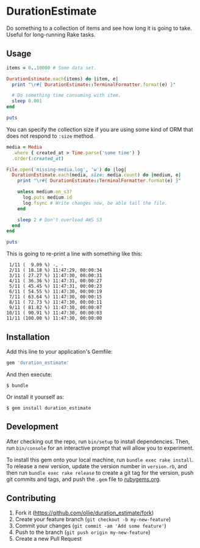 # DurationEstimate

Do something to a collection of items and see how long it is going to take.
Useful for long-running Rake tasks.

## Usage

```ruby
items = 0..10000 # Some data set.

DurationEstimate.each(items) do |item, e|
  print "\r#{ DurationEstimate::TerminalFormatter.format(e) }"

  # Do something time consuming with item.
  sleep 0.001
end

puts
```

You can specify the collection size if you are using some kind of ORM that
does not respond to `:size` method.

```ruby
media = Media
  .where { created_at > Time.parse('some time') }
  .order(:created_at)

File.open('missing-media.log', 'w') do |log|
  DurationEstimate.each(media, size: media.count) do |medium, e|
    print "\r#{ DurationEstimate::TerminalFormatter.format(e) }"

    unless medium.on_s3?
      log.puts medium.id
      log.fsync # Write changes now, be able tail the file.
    end

    sleep 2 # Don't overload AWS S3
  end
end

puts
```

This is going to re-print a line with something like this:

     1/11 (  9.09 %) -, -
     2/11 ( 18.18 %) 11:47:29, 00:00:34
     3/11 ( 27.27 %) 11:47:30, 00:00:31
     4/11 ( 36.36 %) 11:47:31, 00:00:27
     5/11 ( 45.45 %) 11:47:31, 00:00:23
     6/11 ( 54.55 %) 11:47:30, 00:00:19
     7/11 ( 63.64 %) 11:47:30, 00:00:15
     8/11 ( 72.73 %) 11:47:30, 00:00:11
     9/11 ( 81.82 %) 11:47:30, 00:00:07
    10/11 ( 90.91 %) 11:47:30, 00:00:03
    11/11 (100.00 %) 11:47:30, 00:00:00

## Installation

Add this line to your application's Gemfile:

```ruby
gem 'duration_estimate'
```

And then execute:

    $ bundle

Or install it yourself as:

    $ gem install duration_estimate

## Development

After checking out the repo, run `bin/setup` to install dependencies. Then, run `bin/console` for an interactive prompt that will allow you to experiment.

To install this gem onto your local machine, run `bundle exec rake install`. To release a new version, update the version number in `version.rb`, and then run `bundle exec rake release` to create a git tag for the version, push git commits and tags, and push the `.gem` file to [rubygems.org](https://rubygems.org).

## Contributing

1. Fork it (https://github.com/ollie/duration_estimate/fork)
2. Create your feature branch (`git checkout -b my-new-feature`)
3. Commit your changes (`git commit -am 'Add some feature'`)
4. Push to the branch (`git push origin my-new-feature`)
5. Create a new Pull Request
